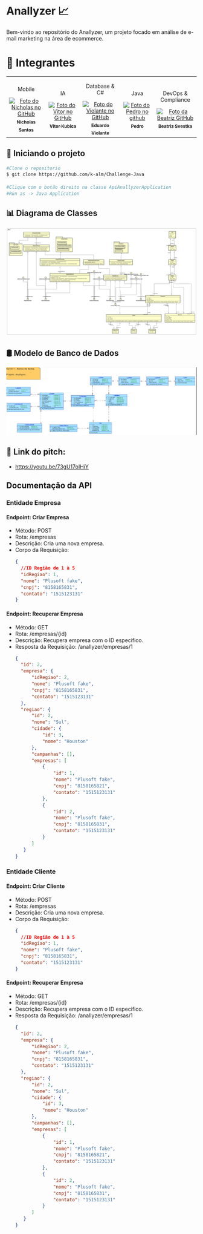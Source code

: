 # Anallyzer 📈
Bem-vindo ao repositório do Anallyzer, um projeto focado em análise de e-mail marketing na área de ecommerce. 

<h1 id="autores">🤝 Integrantes</h2>
<table>
  <tr>
    <td align="center">
      <p>Mobile</p>
      <a href="https://github.com/nichol6s">
        <img src="https://avatars.githubusercontent.com/u/105325313?v=4" width="115px;" alt="Foto do Nicholas no GitHub"/><br>
        <sub>
          <strong>Nicholas Santos</strong>
        </sub>
      </a>
    </td>
    <td align="center">
      <p>IA</p>
      <a href="https://github.com/VitorKubica">
        <img src="https://avatars.githubusercontent.com/u/107961081?v=4" width="115px;" alt="Foto do Vitor no GitHub"/><br>
        <sub>
          <strong>Vitor Kubica</strong>
        </sub>
      </a>
    </td>
    <td align="center">
      <p>Database & C#</p>
      <a href="https://github.com/DuduViolante">
        <img src="https://avatars.githubusercontent.com/u/126472870?v=4" width="115px;" alt="Foto do Violante no GitHub"/><br>
        <sub>
          <strong>Eduardo Violante</strong>
        </sub>
      </a>
    </td>
    <td align="center">
      <p>Java</p>
      <a href="https://github.com/pedrocpacheco">
        <img src="https://avatars.githubusercontent.com/u/112909829?v=4" width="115px;" alt="Foto do Pedro no github"/><br>
        <sub>
          <strong>Pedro</strong>
        </sub>
      </a>
    </td>
    <td align="center">
        <p>DevOps & Compliance</p>
        <a href="https://github.com/biasvestka">
        <img src="https://avatars.githubusercontent.com/u/126726456?v=4" width="115px;" alt="Foto da Beatriz GitHub"/><br>
        <sub>
            <strong>Beatriz Svestka</strong>
        </sub>
      </a>
    </td>
  </tr>
</table>

## 🚀 Iniciando o projeto
```sh
#Clone o repositorio
$ git clone https://github.com/k-alm/Challenge-Java

#Clique com o botão direito na classe ApiAnallyzerApplication
#Run as -> Java Application
```
## 📊 Diagrama de Classes
![alt img](Documentação/Imagens/Diagrama.jpg)
## 🛢️ Modelo de Banco de Dados
![alt img](Documentação/Imagens/Modelo_Database.jpg)
## 🔗 Link do pitch:
- https://youtu.be/73gU17oIHiY

## Documentação da API
### Entidade Empresa
#### Endpoint: Criar Empresa
- Método: POST
- Rota: /empresas
- Descrição: Cria uma nova empresa.
- Corpo da Requisição:
  ```json
  {
    //ID Região de 1 à 5
    "idRegiao": 1,
    "nome": "Plusoft fake",
    "cnpj": "8158165831",
    "contato": "1515123131"
  }
#### Endpoint: Recuperar Empresa
- Método: GET
- Rota: /empresas/{id}
- Descrição: Recupera empresa com o ID especifico.
- Resposta da Requisição: /anallyzer/empresas/1
  ```json
  {
    "id": 2,
    "empresa": {
        "idRegiao": 2,
        "nome": "Plusoft fake",
        "cnpj": "8158165831",
        "contato": "1515123131"
    },
    "regiao": {
        "id": 2,
        "nome": "Sul",
        "cidade": {
            "id": 3,
            "nome": "Houston"
        },
        "campanhas": [],
        "empresas": [
            {
                "id": 1,
                "nome": "Plusoft fake",
                "cnpj": "8158165821",
                "contato": "1515123131"
            },
            {
                "id": 2,
                "nome": "Plusoft fake",
                "cnpj": "8158165831",
                "contato": "1515123131"
            }
        ]
     }
  }
### Entidade Cliente 
#### Endpoint: Criar Cliente
- Método: POST
- Rota: /empresas
- Descrição: Cria uma nova empresa.
- Corpo da Requisição:
  ```json
  {
    //ID Região de 1 à 5
    "idRegiao": 1,
    "nome": "Plusoft fake",
    "cnpj": "8158165831",
    "contato": "1515123131"
  }
#### Endpoint: Recuperar Empresa
- Método: GET
- Rota: /empresas/{id}
- Descrição: Recupera empresa com o ID especifico.
- Resposta da Requisição: /anallyzer/empresas/1
  ```json
  {
    "id": 2,
    "empresa": {
        "idRegiao": 2,
        "nome": "Plusoft fake",
        "cnpj": "8158165831",
        "contato": "1515123131"
    },
    "regiao": {
        "id": 2,
        "nome": "Sul",
        "cidade": {
            "id": 3,
            "nome": "Houston"
        },
        "campanhas": [],
        "empresas": [
            {
                "id": 1,
                "nome": "Plusoft fake",
                "cnpj": "8158165821",
                "contato": "1515123131"
            },
            {
                "id": 2,
                "nome": "Plusoft fake",
                "cnpj": "8158165831",
                "contato": "1515123131"
            }
        ]
     }
  }